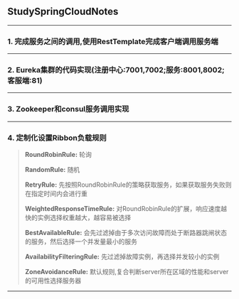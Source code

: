 ## StudySpringCloudNotes

---

### 1. 完成服务之间的调用,使用RestTemplate完成客户端调用服务端

---

### 2. Eureka集群的代码实现(注册中心:7001,7002;服务:8001,8002;客服端:81)

---

### 3. Zookeeper和consul服务调用实现

---

### 4. 定制化设置Ribbon负载规则

> **RoundRobinRule:** 轮询
>
> **RandomRule:** 随机
>
> **RetryRule:** 先按照RoundRobinRule的策略获取服务，如果获取服务失败则在指定时间内会进行重
>
> **WeightedResponseTimeRule:** 对RoundRobinRule的扩展，响应速度越快的实例选择权重越大，越容易被选择
>
> **BestAvailableRule:** 会先过滤掉由于多次访问故障而处于断路器跳闸状态的服务，然后选择一个并发量最小的服务
>
> **AvailabilityFilteringRule:** 先过滤掉故障实例，再选择并发较小的实例
>
> **ZoneAvoidanceRule:** 默认规则,复合判断server所在区域的性能和server的可用性选择服务器

---
